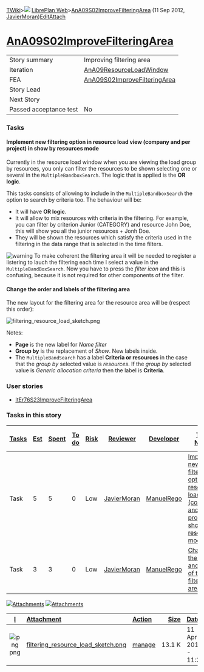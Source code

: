 [TWiki](Main_WebHome)&gt;![](/twiki/pub/TWiki/TWikiDocGraphics/web-bg-small.gif) [LibrePlan Web](LibrePlan_WebHome)&gt;[AnA09S02ImproveFilteringArea](LibrePlan_AnA09S02ImproveFilteringArea "Topic revision: 3 (11 Sep 2012 - 17:07:44)") (11 Sep 2012, [JavierMoran](Main_JavierMoran))[Edit](LibrePlan_AnA09S02ImproveFilteringArea?t=1520344053 "Edit this topic text")[Attach](/twiki/bin/attach/LibrePlan/AnA09S02ImproveFilteringArea "Attach an image or document to this topic")  

 [AnA09S02ImproveFilteringArea](LibrePlan_AnA09S02ImproveFilteringArea)
=======================================================================

|                        |                                                                        |
|------------------------|------------------------------------------------------------------------|
| Story summary          | Improving filtering area                                               |
| Iteration              | [AnA09ResourceLoadWindow](LibrePlan_AnA09ResourceLoadWindow)           |
| FEA                    | [AnA09S02ImproveFilteringArea](LibrePlan_AnA09S02ImproveFilteringArea) |
| Story Lead             |                                                                        |
| Next Story             |                                                                        |
| Passed acceptance test | No                                                                     |

###  Tasks

####  Implement new filtering option in resource load view (company and per project) in show by resources mode

Currently in the resource load window when you are viewing the load group by resources, you only can filter the resources to be shown selecting one or several in the `MultipleBandboxSearch`. The logic that is applied is the **OR logic**.

This tasks consists of allowing to include in the `MultipleBandboxSearch` the option to search by criteria too. The behaviour will be:

-   It will have **OR logic**.
-   It will allow to mix resources with criteria in the filtering. For example, you can filter by criterion Junior (CATEGORY) and resource John Doe, this will show you all the junior resources + Jonh Doe.
-   They will be shown the resources which satisfy the criteria used in the filtering in the data range that is selected in the time filters.

![warning](/twiki/pub/TWiki/TWikiDocGraphics/warning.gif) To make coherent the filtering area it will be needed to register a listering to lauch the filtering each time I select a value in the `MultipleBandBoxSearch`. Now you have to press the *filter icon* and this is confusing, because it is not required for other components of the filter.

####  Change the order and labels of the filtering area

The new layout for the filtering area for the resource area will be (respect this order):

![filtering\_resource\_load\_sketch.png](/twiki/pub/LibrePlan/AnA09S02ImproveFilteringArea/filtering_resource_load_sketch.png)

Notes:

-   **Page** is the new label for *Name filter*
-   **Group by** is the replacement of *Show*. New labels inside.
-   The `MultipleBandSearch` has a label **Criteria or resources** in the case that the *group by* selected value is *resources*. If the *group by* selected value is *Generic allocation criteria* then the label is **Criteria**.

###  User stories

-   [ItEr76S23ImproveFilteringArea](LibrePlan_ItEr76S23ImproveFilteringArea)

###  Tasks in this story

| [Tasks](LibrePlan_AnA09S02ImproveFilteringArea?sortcol=0;table=2;up=0#sorted_table "Sort by this column") | [Est](LibrePlan_AnA09S02ImproveFilteringArea?sortcol=1;table=2;up=0#sorted_table "Sort by this column") | [Spent](LibrePlan_AnA09S02ImproveFilteringArea?sortcol=2;table=2;up=0#sorted_table "Sort by this column") | [To do](LibrePlan_AnA09S02ImproveFilteringArea?sortcol=3;table=2;up=0#sorted_table "Sort by this column") | [Risk](LibrePlan_AnA09S02ImproveFilteringArea?sortcol=4;table=2;up=0#sorted_table "Sort by this column") | [Reviewer](LibrePlan_AnA09S02ImproveFilteringArea?sortcol=5;table=2;up=0#sorted_table "Sort by this column") | [Developer](LibrePlan_AnA09S02ImproveFilteringArea?sortcol=6;table=2;up=0#sorted_table "Sort by this column") | [Task Name](LibrePlan_AnA09S02ImproveFilteringArea?sortcol=7;table=2;up=0#sorted_table "Sort by this column")                                            | [Start Date](LibrePlan_AnA09S02ImproveFilteringArea?sortcol=8;table=2;up=0#sorted_table "Sort by this column") | [Est End Date](LibrePlan_AnA09S02ImproveFilteringArea?sortcol=9;table=2;up=0#sorted_table "Sort by this column") | [End Date](LibrePlan_AnA09S02ImproveFilteringArea?sortcol=10;table=2;up=0#sorted_table "Sort by this column") |
|-----------------------------------------------------------------------------------------------------------|---------------------------------------------------------------------------------------------------------|-----------------------------------------------------------------------------------------------------------|-----------------------------------------------------------------------------------------------------------|----------------------------------------------------------------------------------------------------------|--------------------------------------------------------------------------------------------------------------|---------------------------------------------------------------------------------------------------------------|----------------------------------------------------------------------------------------------------------------------------------------------------------|----------------------------------------------------------------------------------------------------------------|------------------------------------------------------------------------------------------------------------------|---------------------------------------------------------------------------------------------------------------|
| Task                                                                                                      | 5                                                                                                       | 5                                                                                                         | 0                                                                                                         | Low                                                                                                      | [JavierMoran](Main_JavierMoran)                                                                              | [ManuelRego](Main_ManuelRego)                                                                                 | [Implement new filtering option in resource load view (company and per project) in show by resources mode](LibrePlan_AnA09S02ImproveFilteringArea#TasK1) |                                                                                                                |                                                                                                                  |                                                                                                               |
| Task                                                                                                      | 3                                                                                                       | 3                                                                                                         | 0                                                                                                         | Low                                                                                                      | [JavierMoran](Main_JavierMoran)                                                                              | [ManuelRego](Main_ManuelRego)                                                                                 | [Change the order and labels of the filtering area](LibrePlan_AnA09S02ImproveFilteringArea#TasK2)                                                        |                                                                                                                |                                                                                                                  |                                                                                                               |

[![](/twiki/pub/TWiki/TWikiDocGraphics/toggleopen.gif)Attachments](LibrePlan_AnA09S02ImproveFilteringArea#) [![](/twiki/pub/TWiki/TWikiDocGraphics/toggleclose.gif)Attachments](LibrePlan_AnA09S02ImproveFilteringArea#)

| [I](LibrePlan_AnA09S02ImproveFilteringArea?sortcol=0;table=3;up=0#sorted_table "Sort by this column") | [Attachment](LibrePlan_AnA09S02ImproveFilteringArea?sortcol=1;table=3;up=0#sorted_table "Sort by this column")                | [Action](LibrePlan_AnA09S02ImproveFilteringArea?sortcol=2;table=3;up=0#sorted_table "Sort by this column")                                                                     |  [Size](LibrePlan_AnA09S02ImproveFilteringArea?sortcol=3;table=3;up=0#sorted_table "Sort by this column")| [Date](LibrePlan_AnA09S02ImproveFilteringArea?sortcol=4;table=3;up=0#sorted_table "Sort by this column") | [Who](LibrePlan_AnA09S02ImproveFilteringArea?sortcol=5;table=3;up=0#sorted_table "Sort by this column") | [Comment](LibrePlan_AnA09S02ImproveFilteringArea?sortcol=6;table=3;up=0#sorted_table "Sort by this column") |
|:-----------------------------------------------------------------------------------------------------:|:------------------------------------------------------------------------------------------------------------------------------|:-------------------------------------------------------------------------------------------------------------------------------------------------------------------------------|---------------------------------------------------------------------------------------------------------:|:---------------------------------------------------------------------------------------------------------|:--------------------------------------------------------------------------------------------------------|:------------------------------------------------------------------------------------------------------------|
|                          ![png](/twiki/pub/TWiki/TWikiDocGraphics/png.gif)png                         | [filtering\_resource\_load\_sketch.png](/twiki/pub/LibrePlan/AnA09S02ImproveFilteringArea/filtering_resource_load_sketch.png) | [manage](/twiki/bin/attach/LibrePlan/AnA09S02ImproveFilteringArea?filename=filtering_resource_load_sketch.png;revInfo=1 "change, update, previous revisions, move, delete...") |                                                                                                    13.1 K| 11 Apr 2012 - 11:25                                                                                      | [JavierMoran](Main_JavierMoran)                                                                         | Resource load filtering sketch                                                                              |
